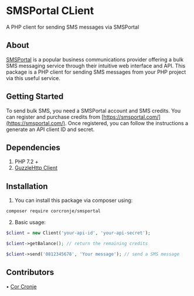 # SMSPortal CLient
A PHP client for sending SMS messages via SMSPortal

## About
[SMSPortal](https://smsportal.com) is a popular business communications provider offering a bulk SMS messaging service through their intuitive web interface and API. This package is a PHP client for sending SMS messages from your PHP project via this useful service.

## Getting Started
To send bulk SMS, you need a SMSPortal account and SMS credits. You can register and purchase credits from [https://smsportal.com/](https://smsportal.com/). Once registered, you can follow the instructions a generate an API client ID and secret.

## Dependencies
1.	PHP 7.2 +
2.	[GuzzleHttp Client]( https://docs.guzzlephp.org)

## Installation
1.	You can install this package via composer using:
``` sh
composer require corcronje/smsportal
```
2.	Basic usage:
``` php
$client = new Client('your-api-id', 'your-api-secret');

$client->getBalance(); // return the remaining credits

$client->send('0812345678', 'Your message'); // send a SMS message
```

## Contributors
•	[Cor Cronje]( https://twitter.com/corcronje)
